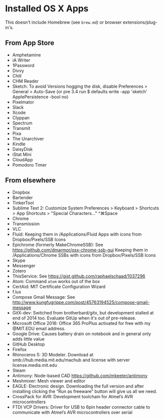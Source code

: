 # Installed OS X Apps

This doesn't include Homebrew (see `brew.md`) or browser extensions/plug-in's.

## From App Store
- Amphetamine
- iA Writer
- 1Password
- Divvy
- Chill
- CHM Reader
- Sketch: To avoid Versions hogging the disk, disable Preferences > General > Auto-Save (or pre 3.4 run $ defaults write -app 'sketch' ApplePersistence -bool no)
- Pixelmator
- Slack
- Xcode
- Clyppan
- Spectrum
- Transmit
- Pixa
- The Unarchiver
- Kindle
- DaisyDisk
- iStat Mini
- CloudApp
- Pomodoro Timer

## From elsewhere
- Dropbox
- Bartender
- TinkerTool
- Sublime Text 2: Customize System Preferences > Keyboard > Shortcuts > App Shortcuts > "Special Characters…" ^⌘Space
- Chrome
- Transmission
- VLC
- Fluid: Keeping them in /Applications/Fluid Apps with icons from Dropbox/Pixels/SSB Icons
- Epichrome (formerly MakeChromeSSB): See https://github.com/dmarmor/osx-chrome-ssb-gui Keeping them in /Applications/Chrome SSBs with icons from Dropbox/Pixels/SSB Icons
- Skype
- Messenger
- Zotero
- ThisService: See https://gist.github.com/raphaelschaad/1037296
- Atom: Command `atom` works out of the box
- CertAid: MIT Certificate
Configuration Wizard
- f.lux
- Compose Gmail Message: See http://www.kungfugrippe.com/post/45763194525/compose-gmail-message
- GitX-dev: Switched from brotherbard/gitx, but development stalled at end of 2014 too. Evaluate GitUp when it's out of pre-release.
- Microsoft Office 2016: Office 365 ProPlus activated for free with my @MIT.EDU email address.
- Google Drive: Causes battery drain on notebook and in general only adds little value
- GitHub Desktop
- Firefox
- Rhinoceros 5: 3D Modeler. Download at smb://hub.media.mit.edu/machub and license with server license.media.mit.edu
- Steam
- Antimony: Node-based CAD https://github.com/mkeeter/antimony
- Meshmixer: Mesh viewer and editor
- EAGLE: Electronic design. Downloading the full version and after installing clicking the “Run as freeware” button will give us all we need.
- CrossPack for AVR: Development toolchain for Atmel’s AVR microcontrollers
- FTDI VCP Drivers: Driver for USB to 6pin header connector cable to communicate with Atmel’s AVR microcontrollers over serial
